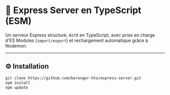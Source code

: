 # 🚀 Express Server en TypeScript (ESM)

Un serveur Express structuré, écrit en TypeScript, avec prise en charge d'ES Modules (`import/export`) et rechargement automatique grâce à Nodemon.

---

## ⚙️ Installation

```bash
git clone https://github.com/berenger-hto/express-server.git
npm install
npm update



